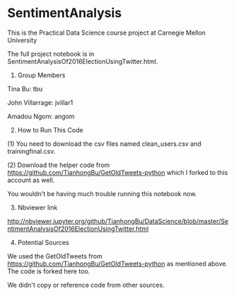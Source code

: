 # SentimentAnalysis
This is the Practical Data Science course project at Carnegie Mellon University

The full project notebook is in SentimentAnalysisOf2016ElectionUsingTwitter.html.

1. Group Members

Tina Bu: tbu

John Villarrage: jvillar1

Amadou Ngom: angom

2. How to Run This Code

(1) You need to download the csv files named clean_users.csv and trainingfinal.csv.

(2) Download the helper code from https://github.com/TianhongBu/GetOldTweets-python which I forked to this account as well.

You wouldn't be having much trouble running this notebook now.

3. Nbviewer link

http://nbviewer.jupyter.org/github/TianhongBu/DataScience/blob/master/SentimentAnalysisOf2016ElectionUsingTwitter.html

4. Potential Sources

We used the GetOldTweets from https://github.com/TianhongBu/GetOldTweets-python as mentioned above. The code is forked here too.

We didn't copy or reference code from other sources.
